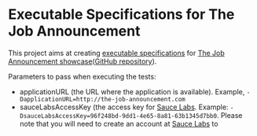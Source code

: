 Executable Specifications for The Job Announcement
==================================================

This project aims at creating [executable specifications](http://specificationbyexample.com/) for [The Job Announcement showcase](http://the-job-announcement.com/)([GitHub repository](https://github.com/plexiti/the-job-announcement-fox)).


Parameters to pass when executing the tests:

* applicationURL (the URL where the application is available). Example, `-DapplicationURL=http://the-job-announcement.com`
* sauceLabsAccessKey (the access key for [Sauce Labs](https://saucelabs.com). Example: `-DsauceLabsAccessKey=96f248bd-9dd1-4e65-8a81-63b1345d7bb0`.
  Please note that you will need to create an account at [Sauce Labs](https://saucelabs.com) to

